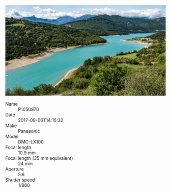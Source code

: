 [![P1050970](/photos/hd/P1050970.jpg)](/photos/full/P1050970.jpg?raw=true)

<dl>
  <dt>Name</dt>
  <dd>P1050970</dd>
  <dt>Date</dt>
  <dd>2017-09-06T14:15:32</dd>
  <dt>Make</dt>
  <dd>Panasonic</dd>
  <dt>Model</dt>
  <dd>DMC-LX100</dd>
  <dt>Focal length</dt>
  <dd>10.9 mm</dd>
  <dt>Focal length (35 mm equivalent)</dt>
  <dd>24 mm</dd>
  <dt>Aperture</dt>
  <dd>5.6</dd>
  <dt>Shutter speed</dt>
  <dd>1/800</dd>
</dl>
